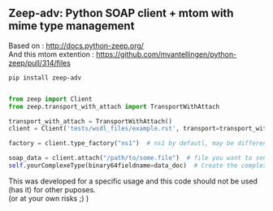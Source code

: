 ## Zeep-adv: Python SOAP client + mtom with mime type management

Based on : http://docs.python-zeep.org/  
And this mtom extention : https://github.com/mvantellingen/python-zeep/pull/314/files

`pip install zeep-adv`

```python

from zeep import Client
from zeep.transport_with_attach import TransportWithAttach

transport_with_attach = TransportWithAttach()
client = Client('tests/wsdl_files/example.rst', transport=transport_with_attach)  # Insert your wdsl file path

factory = client.type_factory("ns1")  # ns1 by defautl, may be different according to your wsdl file

soap_data = client.attach("/path/to/some.file")  # file you want to send as attachment
self.yourComplexeType(binary64fieldname=data_doc)  # Create the complexe type element and attach the file

```

This was developed for a specific usage and this code should not be used (has it) for other puposes.  
(or at your own risks ;) )

